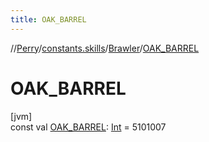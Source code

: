 ```yaml
---
title: OAK_BARREL
---
```

//[Perry](../../../index.html)/[constants.skills](../index.html)/[Brawler](index.html)/[OAK_BARREL](-o-a-k_-b-a-r-r-e-l.html)



# OAK_BARREL



[jvm]\
const val [OAK_BARREL](-o-a-k_-b-a-r-r-e-l.html): [Int](https://kotlinlang.org/api/latest/jvm/stdlib/kotlin/-int/index.html) = 5101007




